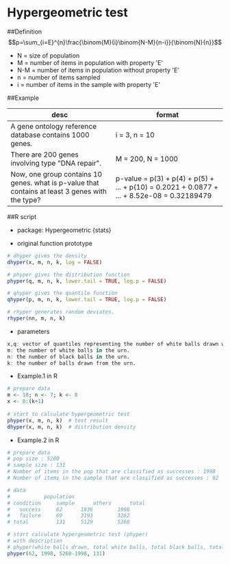 # Hypergeometric test



##Definition
$$p=\sum_{i=E}^{n}\frac{\binom{M}{i}\binom{N-M}{n-i}}{\binom{N}{n}}$$

* N = size of population
* M = number of items in population with property 'E'
* N-M = number of items in population without property 'E'
* n = number of items sampled
* i = number of items in the sample with property 'E'



##Example

| desc                                     | format                                   |
| ---------------------------------------- | ---------------------------------------- |
| A gene ontology reference database contains 1000 genes. | i = 3, n = 10                            |
| There are 200 genes involving type "DNA repair". | M = 200, N = 1000                        |
| Now, one group contains 10 genes. what is p-value that contains at least 3 genes with the type? | p-value = p(3) + p(4) + p(5) + ... + p(10) = 0.2021 + 0.0877 + ... + 8.52e-08 = 0.32189479 |



##R script

* package: Hypergeometric {stats}

* original function prototype

```R
# dhyper gives the density
dhyper(x, m, n, k, log = FALSE)

# phyper gives the distribution function
phyper(q, m, n, k, lower.tail = TRUE, log.p = FALSE)

# qhyper gives the quantile function
qhyper(p, m, n, k, lower.tail = TRUE, log.p = FALSE)

# rhyper generates random deviates.
rhyper(nn, m, n, k)
```

* parameters

```R
x,q: vector of quantiles representing the number of white balls drawn without replacement from an urn which contains both black and white balls.
m: the number of white balls in the urn.
n: the number of black balls in the urn.
k: the number of balls drawn from the urn.
```

* Example.1 in R

```R
# prepare data
m <- 10; n <- 7; k <- 8
x <- 0:(k+1)
		       
# start to calculate hypergeometric test
phyper(x, m, n, k)	# test result
dhyper(x, m, n, k)	# distribution density
```

* Example.2 in R

```R
# prepare data
# pop size : 5260
# sample size : 131
# Number of items in the pop that are classified as successes : 1998
# Number of items in the sample that are classified as successes : 62

# data
#			population			
# condition		sample		others		total
#	success		62		1936		1998
#	failure		69		3193		3262
# total			131		5129		5260

# start calculate hypergeometric test (phyper)
# with description
# phyper(white balls drawn, total white balls, total black balls, totally drawn)
phyper(62, 1998, 5260-1998, 131)
```



